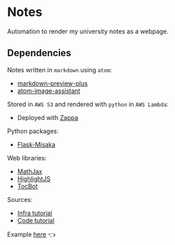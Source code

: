 # Notes

Automation to render my university notes as a webpage.

## Dependencies

Notes written in `markdown` using `atom`:

* [markdown-preview-plus](https://atom.io/packages/markdown-preview-plus)
* [atom-image-assistant](https://atom.io/packages/markdown-image-assistant)

Stored in `AWS S3` and rendered with `python` in `AWS Lambda`:

* Deployed with [Zappa](https://www.zappa.io/)

Python packages:

* [Flask-Misaka](https://flask-misaka.readthedocs.io/en/latest/)

Web libraries:

* [MathJax](https://www.mathjax.org)
* [HighlightJS](https://highlightjs.org/usage/)
* [TocBot](https://tscanlin.github.io/tocbot/)

Sources:

* [Infra tutorial](https://medium.freecodecamp.org/how-to-create-a-serverless-service-in-15-minutes-b63af8c892e5)
* [Code tutorial](https://pythonspot.com/flask-web-app-with-python/)

Example [here](https://notes.ruizj.me/) :point_left:
